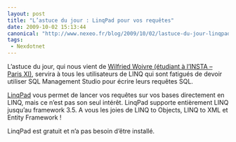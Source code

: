 ```yaml
---
layout: post
title: "L’astuce du jour : LinqPad pour vos requêtes"
date: 2009-10-02 15:13:44
canonical: "http://www.nexeo.fr/blog/2009/10/02/lastuce-du-jour-linqpad-pour-vos-requetes/"
tags:
 - Nexdotnet
---
```


L’astuce du jour, qui nous vient de [Wilfried Woivre (étudiant à l’INSTA – Paris XI)](http://wilfriedwoivre.wordpress.com/2009/09/18/linqpad-lditeur-linq-par-excellence/), servira à tous les utilisateurs de LINQ qui sont fatigués de devoir utiliser SQL Management Studio pour écrire leurs requêtes SQL.

[LinqPad](http://linqpad.net/) vous permet de lancer vos requêtes sur vos bases directement en LINQ, mais ce n’est pas son seul intérêt. LinqPad supporte entièrement LINQ jusqu’au framework 3.5. A vous les joies de LINQ to Objects, LINQ to XML et Entity Framework !

LinqPad est gratuit et n’a pas besoin d’être installé.
